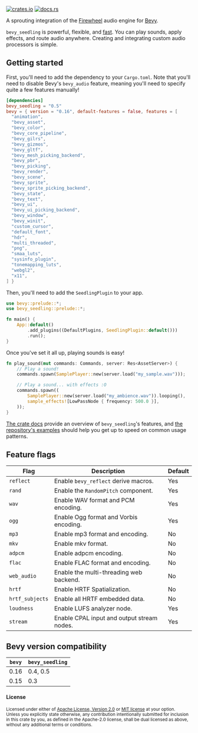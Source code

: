 [![crates.io](https://img.shields.io/crates/v/bevy_seedling)](https://crates.io/crates/bevy_seedling)
[![docs.rs](https://docs.rs/bevy_seedling/badge.svg)](https://docs.rs/bevy_seedling)

A sprouting integration of the [Firewheel](https://github.com/BillyDM/firewheel)
audio engine for [Bevy](https://bevyengine.org/).

`bevy_seedling` is powerful, flexible, and
[fast](https://github.com/CorvusPrudens/rust-audio-demo?tab=readme-ov-file#performance).
You can play sounds, apply effects,
and route audio anywhere. Creating
and integrating custom audio processors
is simple.

## Getting started

First, you'll need to add the dependency to your `Cargo.toml`.
Note that you'll need to disable Bevy's `bevy_audio` feature,
meaning you'll need to specify quite a few features
manually!

```toml
[dependencies]
bevy_seedling = "0.5"
bevy = { version = "0.16", default-features = false, features = [
  "animation",
  "bevy_asset",
  "bevy_color",
  "bevy_core_pipeline",
  "bevy_gilrs",
  "bevy_gizmos",
  "bevy_gltf",
  "bevy_mesh_picking_backend",
  "bevy_pbr",
  "bevy_picking",
  "bevy_render",
  "bevy_scene",
  "bevy_sprite",
  "bevy_sprite_picking_backend",
  "bevy_state",
  "bevy_text",
  "bevy_ui",
  "bevy_ui_picking_backend",
  "bevy_window",
  "bevy_winit",
  "custom_cursor",
  "default_font",
  "hdr",
  "multi_threaded",
  "png",
  "smaa_luts",
  "sysinfo_plugin",
  "tonemapping_luts",
  "webgl2",
  "x11",
] }
```

Then, you'll need to add the `SeedlingPlugin` to your app.

```rs
use bevy::prelude::*;
use bevy_seedling::prelude::*;

fn main() {
    App::default()
        .add_plugins((DefaultPlugins, SeedlingPlugin::default()))
        .run();
}
```

Once you've set it all up, playing sounds is easy!

```rs
fn play_sound(mut commands: Commands, server: Res<AssetServer>) {
    // Play a sound!
    commands.spawn(SamplePlayer::new(server.load("my_sample.wav")));

    // Play a sound... with effects :O
    commands.spawn((
        SamplePlayer::new(server.load("my_ambience.wav")).looping(),
        sample_effects![LowPassNode { frequency: 500.0 }],
    ));
}
```

[The crate docs](https://docs.rs/bevy_seedling/latest) provide an overview of
`bevy_seedling`'s features, and
[the repository's examples](https://github.com/CorvusPrudens/bevy_seedling/tree/master/examples)
should help you get up to speed on common usage patterns.

## Feature flags

| Flag            | Description                                | Default |
| --------------- | ------------------------------------------ | ------- |
| `reflect`       | Enable `bevy_reflect` derive macros.       | Yes     |
| `rand`          | Enable the `RandomPitch` component.        | Yes     |
| `wav`           | Enable WAV format and PCM encoding.        | Yes     |
| `ogg`           | Enable Ogg format and Vorbis encoding.     | Yes     |
| `mp3`           | Enable mp3 format and encoding.            | No      |
| `mkv`           | Enable mkv format.                         | No      |
| `adpcm`         | Enable adpcm encoding.                     | No      |
| `flac`          | Enable FLAC format and encoding.           | No      |
| `web_audio`     | Enable the multi-threading web backend.    | No      |
| `hrtf`          | Enable HRTF Spatialization.                | No      |
| `hrtf_subjects` | Enable all HRTF embedded data.             | No      |
| `loudness`      | Enable LUFS analyzer node.                 | Yes     |
| `stream`        | Enable CPAL input and output stream nodes. | Yes     |

## Bevy version compatibility

| `bevy` | `bevy_seedling` |
| ------ | --------------- |
| 0.16   | 0.4, 0.5        |
| 0.15   | 0.3             |

#### License

<sup>
Licensed under either of <a href="LICENSE-APACHE">Apache License, Version
2.0</a> or <a href="LICENSE-MIT">MIT license</a> at your option.
</sup>

<br>

<sub>
Unless you explicitly state otherwise, any contribution intentionally submitted
for inclusion in this crate by you, as defined in the Apache-2.0 license, shall
be dual licensed as above, without any additional terms or conditions.
</sub>
